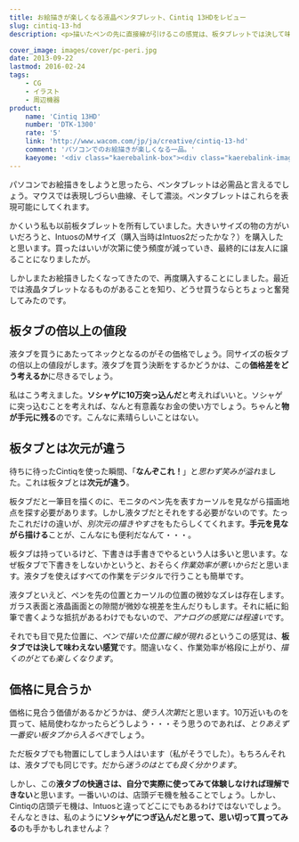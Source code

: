 ```yaml
---
title: お絵描きが楽しくなる液晶ペンタブレット、Cintiq 13HDをレビュー
slug: cintiq-13-hd
description: <p>描いたペンの先に直接線が引けるこの感覚は、板タブレットでは決して味わうことのできない感覚です。格段に作業効率が上がりますし、お絵描きが楽しくなってきます。迷っている人はソシャゲにつぎ込んだと思って、思い切って買ってみてはいかがでしょうか。</p>

cover_image: images/cover/pc-peri.jpg
date: 2013-09-22
lastmod: 2016-02-24
tags: 
    - CG
    - イラスト
    - 周辺機器
product:
    name: 'Cintiq 13HD'
    number: 'DTK-1300'
    rate: '5'
    link: 'http://www.wacom.com/jp/ja/creative/cintiq-13-hd'
    comment: 'パソコンでのお絵描きが楽しくなる一品。'
    kaeyome: '<div class="kaerebalink-box"><div class="kaerebalink-image"><a href="http://www.amazon.co.jp/exec/obidos/ASIN/B00BQ6YDAA/illusionspace-22/ref=nosim/" rel="nofollow" target="_blank"><img src="http://ecx.images-amazon.com/images/I/41IyYb--jAL._SL160_.jpg" style="border: none;" /></a></div><div class="kaerebalink-info"><div class="kaerebalink-name"><a href="http://www.amazon.co.jp/exec/obidos/ASIN/B00BQ6YDAA/illusionspace-22/ref=nosim/" rel="nofollow" target="_blank">Wacom 液晶ペンタブレット 13.3フルHD液晶 Cintiq 13HD DTK-1300/K0</a><div class="kaerebalink-powered-date">posted with <a href="http://kaereba.com" rel="nofollow" target="_blank">カエレバ</a></div></div><div class="kaerebalink-detail"> ワコム 2013-04-05    </div><div class="kaerebalink-link1"><div class="shoplinkamazon"><a href="http://www.amazon.co.jp/gp/search?keywords=DTK-1300%2FK0&__mk_ja_JP=%83J%83%5E%83J%83i&tag=illusionspace-22" rel="nofollow" target="_blank" title="アマゾン" >Amazonで購入</a></div><div class="shoplinkrakuten"><a href="http://hb.afl.rakuten.co.jp/hgc/0e95387f.f2aef20d.0e953880.25e412bd/?pc=http%3A%2F%2Fsearch.rakuten.co.jp%2Fsearch%2Fmall%2FDTK-1300%252FK0%2F-%2Ff.1-p.1-s.1-sf.0-st.A-v.2%3Fx%3D0%26scid%3Daf_ich_link_urltxt%26m%3Dhttp%3A%2F%2Fm.rakuten.co.jp%2F" rel="nofollow" target="_blank" title="楽天市場" >楽天市場で購入</a></div></div></div><div class="booklink-footer" style="clear: left"></div></div>'
---
```


<p>パソコンでお絵描きをしようと思ったら、ペンタブレットは必需品と言えるでしょう。マウスでは表現しづらい曲線、そして濃淡。ペンタブレットはこれらを表現可能にしてくれます。</p>
<p>かくいう私も以前板タブレットを所有していました。大きいサイズの物の方がいいだろうと、IntuosのMサイズ（購入当時はIntuos2だったかな？）を購入したと思います。買ったはいいが次第に使う頻度が減っていき、最終的には友人に譲ることになりましたが。</p>
<p>しかしまたお絵描きしたくなってきたので、再度購入することにしました。最近では液晶タブレットなるものがあることを知り、どうせ買うならとちょっと奮発してみたのです。</p>
<h2 title="板タブの倍以上の値段">板タブの倍以上の値段</h2>
<p>液タブを買うにあたってネックとなるのがその価格でしょう。同サイズの板タブの倍以上の値段がします。液タブを買う決断をするかどうかは、この<strong>価格差をどう考えるか</strong>に尽きるでしょう。</p>
<p>私はこう考えました。<strong>ソシャゲに10万突っ込んだ</strong>と考えればいいと。ソシャゲに突っ込むことを考えれば、なんと有意義なお金の使い方でしょう。ちゃんと<strong>物が手元に残る</strong>のです。こんなに素晴らしいことはない。</p>
<h2 title="板タブとは次元が違う">板タブとは次元が違う</h2>
<p>待ちに待ったCintiqを使った瞬間、「<strong>なんぞこれ！</strong>」と<em>思わず笑みが溢れ</em>ました。これは板タブとは<strong>次元が違う</strong>。</p>
<p>板タブだと一筆目を描くのに、モニタのペン先を表すカーソルを見ながら描画地点を探す必要があります。しかし液タブだとそれをする必要がないのです。たったこれだけの違いが、<em>別次元の描きやすさ</em>をもたらしくてくれます。<strong>手元を見ながら描ける</strong>ことが、こんなにも便利だなんて・・・。</p>
<p>板タブは持っているけど、下書きは手書きでやるという人は多いと思います。なぜ板タブで下書きをしないかというと、おそらく<em>作業効率が悪いから</em>だと思います。液タブを使えばすべての作業をデジタルで行うことも簡単です。</p>
<p>液タブといえど、ペンを先の位置とカーソルの位置の微妙なズレは存在します。ガラス表面と液晶画面との隙間が微妙な視差を生んだりもします。それに紙に鉛筆で書くような抵抗があるわけでもないので、<em>アナログの感覚には程遠い</em>です。</p>
<p>それでも目で見た位置に、<em>ペンで描いた位置に線が現れる</em>というこの感覚は、<strong>板タブでは決して味わえない感覚</strong>です。間違いなく、作業効率が格段に上がり、<em>描くのがとても楽しくなります</em>。</p>
<h2 title="価格に見合うか">価格に見合うか</h2>
<p>価格に見合う価値があるかどうかは、<em>使う人次第</em>だと思います。10万近いものを買って、結局使わなかったらどうしよう・・・そう思うのであれば、<em>とりあえず一番安い板タブから入るべき</em>でしょう。</p>
<p>ただ板タブでも物置にしてしまう人はいます（私がそうでした）。もちろんそれは、液タブでも同じです。だから<em>迷うのはとても良く分かります</em>。</p>
<p>しかし、この<strong>液タブの快適さは、自分で実際に使ってみて体験しなければ理解できない</strong>と思います。一番いいのは、店頭デモ機を触ることでしょう。しかし、Cintiqの店頭デモ機は、Intuosと違ってどこにでもあるわけではないでしょう。そんなときは、私のように<strong>ソシャゲにつぎ込んだと思って、思い切って買ってみる</strong>のも手かもしれませんよ？</p>

  